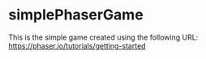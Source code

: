 # simplePhaserGame

This is the simple game created using the following URL: https://phaser.io/tutorials/getting-started

